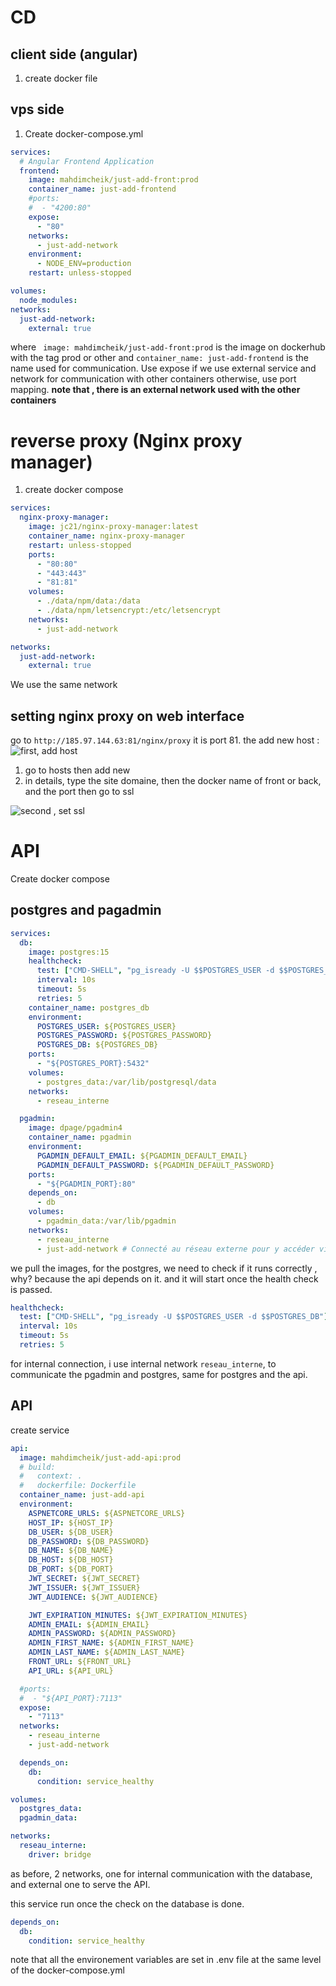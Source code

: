 # CD

## client side (angular)

1.  create docker file

## vps side

1.  Create docker-compose.yml

```yml
services:
  # Angular Frontend Application
  frontend:
    image: mahdimcheik/just-add-front:prod
    container_name: just-add-frontend
    #ports:
    #  - "4200:80"
    expose:
      - "80"
    networks:
      - just-add-network
    environment:
      - NODE_ENV=production
    restart: unless-stopped

volumes:
  node_modules:
networks:
  just-add-network:
    external: true
```

where ` image: mahdimcheik/just-add-front:prod` is the image on dockerhub with the tag prod or other and `container_name: just-add-frontend` is the name used for communication.
Use expose if we use external service and network for communication with other containers otherwise, use port mapping.
<strong>note that , there is an external network used with the other containers</strong>

# reverse proxy (Nginx proxy manager)

1.  create docker compose

```yml
services:
  nginx-proxy-manager:
    image: jc21/nginx-proxy-manager:latest
    container_name: nginx-proxy-manager
    restart: unless-stopped
    ports:
      - "80:80"
      - "443:443"
      - "81:81"
    volumes:
      - ./data/npm/data:/data
      - ./data/npm/letsencrypt:/etc/letsencrypt
    networks:
      - just-add-network

networks:
  just-add-network:
    external: true
```

We use the same network

## setting nginx proxy on web interface

go to `http://185.97.144.63:81/nginx/proxy` it is port 81.
the add new host :
![first, add host](/images-readme/nginx-proxy-1.png)

1.  go to hosts then add new
2.  in details, type the site domaine, then the docker name of front or back, and the port then go to ssl

![second , set ssl ](/images-readme/nginx-2.png)

# API

Create docker compose

## postgres and pagadmin

```yml
services:
  db:
    image: postgres:15
    healthcheck:
      test: ["CMD-SHELL", "pg_isready -U $$POSTGRES_USER -d $$POSTGRES_DB"]
      interval: 10s
      timeout: 5s
      retries: 5
    container_name: postgres_db
    environment:
      POSTGRES_USER: ${POSTGRES_USER}
      POSTGRES_PASSWORD: ${POSTGRES_PASSWORD}
      POSTGRES_DB: ${POSTGRES_DB}
    ports:
      - "${POSTGRES_PORT}:5432"
    volumes:
      - postgres_data:/var/lib/postgresql/data
    networks:
      - reseau_interne

  pgadmin:
    image: dpage/pgadmin4
    container_name: pgadmin
    environment:
      PGADMIN_DEFAULT_EMAIL: ${PGADMIN_DEFAULT_EMAIL}
      PGADMIN_DEFAULT_PASSWORD: ${PGADMIN_DEFAULT_PASSWORD}
    ports:
      - "${PGADMIN_PORT}:80"
    depends_on:
      - db
    volumes:
      - pgadmin_data:/var/lib/pgadmin
    networks:
      - reseau_interne
      - just-add-network # Connecté au réseau externe pour y accéder via NPM
```

we pull the images, for the postgres, we need to check if it runs correctly , why? because the api depends on it. and it will start once the health check is passed.

```yml
healthcheck:
  test: ["CMD-SHELL", "pg_isready -U $$POSTGRES_USER -d $$POSTGRES_DB"]
  interval: 10s
  timeout: 5s
  retries: 5
```

for internal connection, i use internal network `reseau_interne`, to communicate the pgadmin and postgres, same for postgres and the api.

## API

create service

```yml
api:
  image: mahdimcheik/just-add-api:prod
  # build:
  #   context: .
  #   dockerfile: Dockerfile
  container_name: just-add-api
  environment:
    ASPNETCORE_URLS: ${ASPNETCORE_URLS}
    HOST_IP: ${HOST_IP}
    DB_USER: ${DB_USER}
    DB_PASSWORD: ${DB_PASSWORD}
    DB_NAME: ${DB_NAME}
    DB_HOST: ${DB_HOST}
    DB_PORT: ${DB_PORT}
    JWT_SECRET: ${JWT_SECRET}
    JWT_ISSUER: ${JWT_ISSUER}
    JWT_AUDIENCE: ${JWT_AUDIENCE}

    JWT_EXPIRATION_MINUTES: ${JWT_EXPIRATION_MINUTES}
    ADMIN_EMAIL: ${ADMIN_EMAIL}
    ADMIN_PASSWORD: ${ADMIN_PASSWORD}
    ADMIN_FIRST_NAME: ${ADMIN_FIRST_NAME}
    ADMIN_LAST_NAME: ${ADMIN_LAST_NAME}
    FRONT_URL: ${FRONT_URL}
    API_URL: ${API_URL}

  #ports:
  #  - "${API_PORT}:7113"
  expose:
    - "7113"
  networks:
    - reseau_interne
    - just-add-network

  depends_on:
    db:
      condition: service_healthy

volumes:
  postgres_data:
  pgadmin_data:

networks:
  reseau_interne:
    driver: bridge
```

as before, 2 networks, one for internal communication with the database, and external one to serve the API.

this service run once the check on the database is done.

```yml
depends_on:
  db:
    condition: service_healthy
```

note that all the environement variables are set in .env file at the same level of the docker-compose.yml
